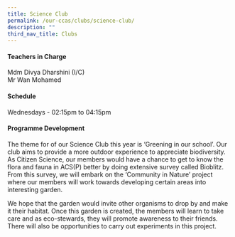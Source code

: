 ```yaml
---
title: Science Club
permalink: /our-ccas/clubs/science-club/
description: ""
third_nav_title: Clubs
---
```

#### **Teachers in Charge**

Mdm Divya Dharshini (I/C) <br> Mr Wan Mohamed

#### **Schedule**

Wednesdays - 02:15pm to 04:15pm

#### **Programme Development**

The theme for of our Science Club this year is ‘Greening in our school’. Our club aims to provide a more outdoor experience to appreciate biodiversity. As Citizen Science, our members would have a chance to get to know the flora and fauna in ACS(P) better by doing extensive survey called Bioblitz. From this survey, we will embark on the ‘Community in Nature’ project where our members will work towards developing certain areas into interesting garden.

We hope that the garden would invite other organisms to drop by and make it their habitat. Once this garden is created, the members will learn to take care and as eco-stewards, they will promote awareness to their friends. There will also be opportunities to carry out experiments in this project.
